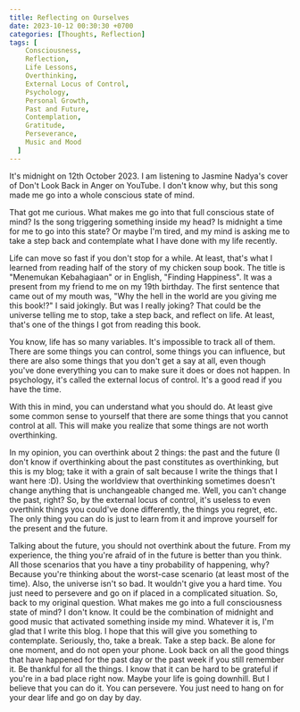 ```yaml
---
title: Reflecting on Ourselves
date: 2023-10-12 00:30:30 +0700
categories: [Thoughts, Reflection]
tags: [
    Consciousness,
    Reflection,
    Life Lessons,
    Overthinking,
    External Locus of Control,
    Psychology,
    Personal Growth,
    Past and Future,
    Contemplation,
    Gratitude,
    Perseverance,
    Music and Mood
  ]
---
```


It's midnight on 12th October 2023. I am listening to Jasmine Nadya's cover of Don't Look Back in Anger on YouTube. I don't know why, but this song made me go into a whole conscious state of mind.

That got me curious. What makes me go into that full conscious state of mind? Is the song triggering something inside my head? Is midnight a time for me to go into this state? Or maybe I'm tired, and my mind is asking me to take a step back and contemplate what I have done with my life recently.

Life can move so fast if you don't stop for a while. At least, that's what I learned from reading half of the story of my chicken soup book. The title is "Menemukan Kebahagiaan" or in English, "Finding Happiness". It was a present from my friend to me on my 19th birthday. The first sentence that came out of my mouth was, "Why the hell in the world are you giving me this book!?" I said jokingly. But was I really joking? That could be the universe telling me to stop, take a step back, and reflect on life. At least, that's one of the things I got from reading this book.

You know, life has so many variables. It's impossible to track all of them. There are some things you can control, some things you can influence, but there are also some things that you don't get a say at all, even though you've done everything you can to make sure it does or does not happen. In psychology, it's called the external locus of control. It's a good read if you have the time.

With this in mind, you can understand what you should do. At least give some common sense to yourself that there are some things that you cannot control at all. This will make you realize that some things are not worth overthinking.

In my opinion, you can overthink about 2 things: the past and the future (I don't know if overthinking about the past constitutes as overthinking, but this is my blog; take it with a grain of salt because I write the things that I want here :D). Using the worldview that overthinking sometimes doesn't change anything that is unchangeable changed me. Well, you can't change the past, right? So, by the external locus of control, it's useless to even overthink things you could've done differently, the things you regret, etc. The only thing you can do is just to learn from it and improve yourself for the present and the future.

Talking about the future, you should not overthink about the future. From my experience, the thing you're afraid of in the future is better than you think. All those scenarios that you have a tiny probability of happening, why? Because you're thinking about the worst-case scenario (at least most of the time). Also, the universe isn't so bad. It wouldn't give you a hard time. You just need to persevere and go on if placed in a complicated situation.
So, back to my original question. What makes me go into a full consciousness state of mind? I don't know. It could be the combination of midnight and good music that activated something inside my mind. Whatever it is, I'm glad that I write this blog. I hope that this will give you something to contemplate. Seriously, tho, take a break. Take a step back. Be alone for one moment, and do not open your phone. Look back on all the good things that have happened for the past day or the past week if you still remember it. Be thankful for all the things. I know that it can be hard to be grateful if you're in a bad place right now. Maybe your life is going downhill. But I believe that you can do it. You can persevere. You just need to hang on for your dear life and go on day by day.
